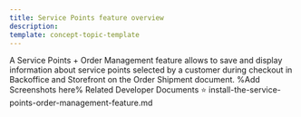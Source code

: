 ```yaml
---
title: Service Points feature overview
description:
template: concept-topic-template
---
```









A Service Points + Order Management feature allows to save and display information about service points selected by a customer during checkout in Backoffice and Storefront on the Order Shipment document.
%Add Screenshots here%
Related Developer Documents
⭐ install-the-service-points-order-management-feature.md
